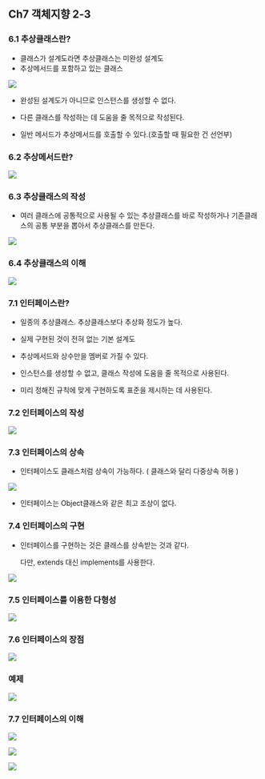 ## Ch7 객체지향 2-3

### 6.1 추상클래스란?

- 클래스가 설계도라면 추상클래스는 미완성 설계도
- 추상메서드를 포함하고 있는 클래스

![](C:\Users\IBK\Desktop\Java\200121_자바객체지향2\capture\39.PNG)

- 완성된 설계도가 아니므로 인스턴스를 생성할 수 없다.
- 다른 클래스를 작성하는 데 도움을 줄 목적으로 작성된다.

- 일반 메서드가 추상메서드를 호출할 수 있다.(호출할 때 필요한 건 선언부)



### 6.2 추상메서드란?

![](C:\Users\IBK\Desktop\Java\200121_자바객체지향2\capture\40.PNG)



### 6.3 추상클래스의 작성

- 여러 클래스에 공통적으로 사용될 수 있는 추상클래스를 바로 작성하거나 기존클래스의 공통 부분을 뽑아서 추상클래스를 만든다.

![](C:\Users\IBK\Desktop\Java\200121_자바객체지향2\capture\41.PNG)



### 6.4 추상클래스의 이해

![](C:\Users\IBK\Desktop\Java\200121_자바객체지향2\capture\42.PNG)



### 7.1 인터페이스란?

- 일종의 추상클래스. 추상클래스보다 추상화 정도가 높다.
- 실제 구현된 것이 전혀 없는 기본 설계도
- 추상메서드와 상수만을 멤버로 가질 수 있다.

- 인스턴스를 생성할 수 없고, 클래스 작성에 도움을 줄 목적으로 사용된다.

- 미리 정해진 규칙에 맞게 구현하도록 표준을 제시하는 데 사용된다.



### 7.2 인터페이스의 작성

![](C:\Users\IBK\Desktop\Java\200121_자바객체지향2\capture\43.PNG)



### 7.3 인터페이스의 상속

- 인터페이스도 클래스처럼 상속이 가능하다. ( 클래스와 달리 다중상속 허용 )

![](C:\Users\IBK\Desktop\Java\200121_자바객체지향2\capture\44.PNG)

- 인터페이스는 Object클래스와 같은 최고 조상이 없다.



### 7.4 인터페이스의 구현

- 인터페이스를 구현하는 것은 클래스를 상속받는 것과 같다.

  다만, extends 대신 implements를 사용한다.

![](C:\Users\IBK\Desktop\Java\200121_자바객체지향2\capture\45.PNG)



### 7.5 인터페이스를 이용한 다형성

![](C:\Users\IBK\Desktop\Java\200121_자바객체지향2\capture\46.PNG)



### 7.6 인터페이스의 장점

![](C:\Users\IBK\Desktop\Java\200121_자바객체지향2\capture\47.PNG)

### 예제

![](C:\Users\IBK\Desktop\Java\200121_자바객체지향2\capture\48.PNG)



### 7.7 인터페이스의 이해

![](C:\Users\IBK\Desktop\Java\200121_자바객체지향2\capture\49.PNG)



![](C:\Users\IBK\Desktop\Java\200121_자바객체지향2\capture\50.PNG)

![](C:\Users\IBK\Desktop\Java\200121_자바객체지향2\capture\51.PNG)

